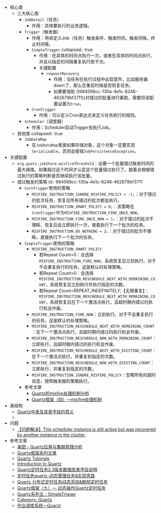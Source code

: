 - 核心类
	- 三大核心类
		- `JobDetail`（任务）
			- 作用：具体要执行的业务逻辑。
		- `Trigger`（触发器）
			- 作用：用来定义Job（任务）触发条件、触发时间，触发间隔，终止时间等。
			- `SimpleTrigger`
			  collapsed:: true
				- 作用：在具体的时间点执行一次，或者在具体的时间点执行，并且以指定的间隔重复执行若干次。
				- 关键配置
					- `requestRecovery`
						- 作用：当任务在执行过程中出现意外，比如服务器down了，那么在重启时候是否恢复任务。
						- 如果要借助 ((664568cc-130a-4e1c-8246-462679bf3711))对错过的批量进行重跑，需要将该配置设置为`true`。
			- `CronTrigger`
				- 作用：可以定义Cron表达式来定义任务执行的规则。
		- `Scheduler`（调度器）
			- 作用：Scheduler启动Trigger去执行Job。
	- 其他类
	  collapsed:: true
		- `JobDataMap`
			- 在`JobDataMap`里面如果存储对象，这个对象一定要实现`Serializable`，否则会报错`JobPersistenceException`。
- 关键配置
	- `org.quatz.jobStore.misfireThreshold`：设置一个批量错过触发时间的最大阈值，如果超过这个时间才认定这个批量错过执行了。接着会根据错过执行的策略判断是否继续执行该批量。
	- 错过触发的策略
	  id:: 664568cc-130a-4e1c-8246-462679bf3711
		- `CornTrigger`使用的策略
			- `MISFIRE_INSTRUCTION_IGNORE_MISFIRE_POLICY = -1;`：对于错过的批次任务，恢复后所有错过的批次都会执行。
			- `MISFIRE_INSTRUCTION_SMART_POLICY = 0;`：该策略在`CronTrigger`中为`MISFIRE_INSTRUCTION_FIRE_ONCE_NOW`。
			- `MISFIRE_INSTRUCTION_FIRE_ONCE_NOW = 1;`：对于错过的批次不理睬，恢复后会立即执行一次，接着执行下一个批次的任务。
			- `MISFIRE_INSTRUCTION_DO_NOTHING = 2;`：对于错过的批次不理睬，直接执行下一个批次的任务。
		- `SimpleTrigger`使用的策略
			- `MISFIRE_INSTRUCTION_SMART_POLICY`
				- 若Repeat Count=0：会选择`MISFIRE_INSTRUCTION_FIRE_NOW`，系统恢复后立刻执行。对于不会重复执行的任务，这是默认的处理策略。
				- 若Repeat Count>0：会选择`MISFIRE_INSTRUCTION_RESCHEDULE_NEXT_WITH_REMAINING_COUNT`，系统恢复后立刻执行并执行指定的次数。
				- 若Repeat Count=REPEAT_INDEFINITELY;【无限重复】：`MISFIRE_INSTRUCTION_RESCHEDULE_NEXT_WITH_REMAINING_COUNT`，系统恢复后在下一个激活点执行，且超时期内错过的执行机会作废。
			- `MISFIRE_INSTRUCTION_FIRE_NOW`：立刻执行。对于不会重复执行的任务，这是默认的处理策略。
			- `MISFIRE_INSTRUCTION_RESCHEDULE_NEXT_WITH_REMAINING_COUNT`：在下一个激活点执行，且超时期内错过的执行机会作废。
			- `MISFIRE_INSTRUCTION_RESCHEDULE_NOW_WITH_REMAINING_COUNT`：立即执行，且超时期内错过的执行机会作废。
			- `MISFIRE_INSTRUCTION_RESCHEDULE_NEXT_WITH_EXISTING_COUNT`：在下一个激活点执行，并重复到指定的次数。
			- `MISFIRE_INSTRUCTION_RESCHEDULE_NOW_WITH_EXISTING_COUNT`：立即执行，并重复到指定的次数。
			- `MISFIRE_INSTRUCTION_IGNORE_MISFIRE_POLICY`：忽略所有的超时状态，按照触发器的策略执行。
		- 参考文章
			- [Quartz的misfire处理机制分析](https://www.cnblogs.com/pzy4447/p/5201674.html)
			- [Quartz框架（四）—misfire处理机制](https://www.jianshu.com/p/572322b36383)
- 表结构
	- [Quartz中表及其表字段的意义](https://www.cnblogs.com/zyulike/p/13671130.html)
	-
- 问题
	- [【问题解决】This scheduler instance is still active but was recovered by another instance in the cluster.](https://blog.csdn.net/yjn1995/article/details/102560048)
- 参考文章
	- [美团 - Quartz应用与集群原理分析](https://tech.meituan.com/2014/08/31/mt-crm-quartz.html)
	- [Quartz框架系列文章](https://www.jianshu.com/p/2a5d3b6336ba)
	- [Quartz Tutorials](https://www.javacodegeeks.com/quartz-tutorials)
	- [Introduction to Quartz](https://www.baeldung.com/quartz)
	- [Quartz定时任务2.3版本数据库表字段说明](https://juejin.cn/post/7012961939319947300)
	- [定时任务quartz-动态管理任务&实现思路](https://java.isture.com/arch/manage-system/manage-system-job.html)
	- [Quartz 分布式定时任务动态添加&删除定时任务](https://blog.csdn.net/K_Men/article/details/122488852)
	- [Quartz框架（九）— 动态操作Quartz定时任务](https://www.jianshu.com/p/c16a526b7aa6)
	- [Quartz系列五：SimpleTrigger](https://nkcoder.github.io/posts/quartz/quartz-tutorial-5-simple-trigger/)
	- [Category: Quartz](https://nkcoder.github.io/categories/quartz/)
	- [作业调度系统—Quarzt](https://xuzongbao.gitbooks.io/quartz/content/)